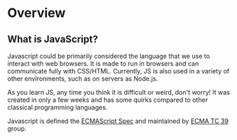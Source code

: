 # Overview

## What is JavaScript?

Javascript could be primarily considered the language that we use to interact with web browsers.  It is made to run in browsers and can communicate fully with CSS/HTML.  Currently, JS is also used in a variety of other environments, such as on servers as Node.js.

As you learn JS, any time you think it is difficult or weird, don't worry!  It was created in only a few weeks and has some quirks compared to other classical programming languages.

Javascript is defined the [ECMAScript Spec](https://tc39.es/ecma262/) and maintained by [ECMA TC 39](https://github.com/tc39) group.
